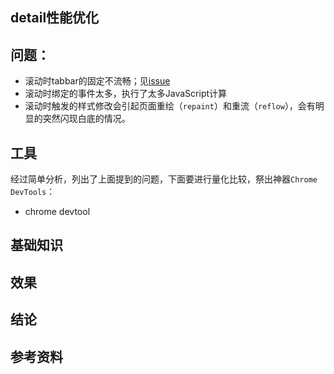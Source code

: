 detail性能优化---## 问题：* 滚动时tabbar的固定不流畅；见[issue](http://work.taobao.net/issues/15520)* 滚动时绑定的事件太多，执行了太多JavaScript计算* 滚动时触发的样式修改会引起页面重绘（`repaint`）和重流（`reflow`），会有明显的突然闪现白底的情况。## 工具经过简单分析，列出了上面提到的问题，下面要进行量化比较，祭出神器`Chrome DevTools`：* chrome devtool## 基础知识## 效果## 结论## 参考资料